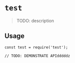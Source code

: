 # `test`

> TODO: description

## Usage

```
const test = require('test');

// TODO: DEMONSTRATE APIdddddz
```

